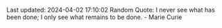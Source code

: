 Last updated: 2024-04-02 17:10:02
Random Quote: I never see what has been done; I only see what remains to be done. - Marie Curie